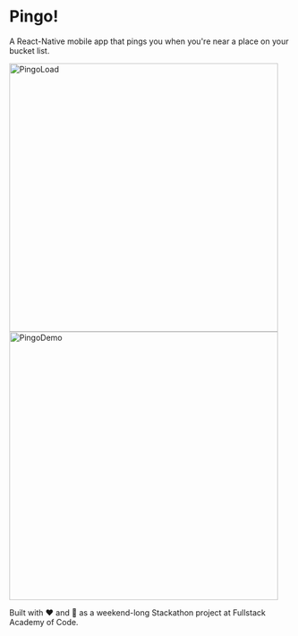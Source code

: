 # Pingo!

A React-Native mobile app that pings you when you're near a place on your bucket list.

<img src="https://www.dropbox.com/home?preview=Screen+Shot+2017-09-28+at+10.55.48+PM.jpg" alt="PingoLoad" height="480">

<img src="https://media.giphy.com/media/l4pThBVpD5pgULxIc/giphy.gif" alt="PingoDemo" height="480">

Built with :heart: and :icecream: as a weekend-long Stackathon project at Fullstack Academy of Code.
